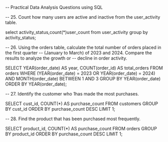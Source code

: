 -- Practical Data Analysis Questions using SQL 


-- 25. Count how many users are active and inactive from the user_activity table.

select activity_status,count(*)user_count 
from user_activity 
group by activity_status;


-- 26. Using the orders table, calculate the total number of orders placed in the first quarter 
-- (January to March) of 2023 and 2024. Compare the results to analyze the growth or 
-- decline in order activity.

SELECT 
    YEAR(order_date) AS year,
    COUNT(order_id) AS total_orders
FROM orders
WHERE (YEAR(order_date) = 2023 OR YEAR(order_date) = 2024)
  AND MONTH(order_date) BETWEEN 1 AND 3
GROUP BY YEAR(order_date)
ORDER BY YEAR(order_date);
 
-- 27. Identify the customer who 1has made the most purchases.

 SELECT cust_id, COUNT(*) AS purchase_count
FROM customers
GROUP BY cust_id
ORDER BY purchase_count DESC
LIMIT 1;

-- 28. Find the product that has been purchased most frequently.

SELECT product_id, COUNT(*) AS purchase_count
FROM orders
GROUP BY product_id
ORDER BY purchase_count DESC
LIMIT 1;
